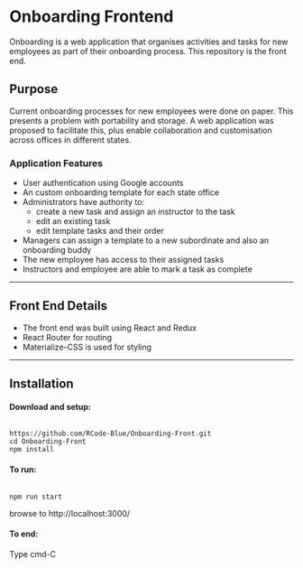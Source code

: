 <h1>Onboarding Frontend</h1>
Onboarding is a web application that organises activities and tasks for new employees as part of their onboarding process. This repository is the front end.

<h2>Purpose</h2>
Current onboarding processes for new employees were done on paper. This presents a problem with portability and storage. A web application was proposed to facilitate this, plus enable collaboration and customisation across offices in different states.

<h3>Application Features</h3>
<ul>
<li>User authentication using Google accounts</li>
<li>An custom onboarding template for each state office</li>
<li>Administrators have authority to:
  <ul>
  <li>create a new task and assign an instructor to the task</li>
  <li>edit an existing task</li>
  <li>edit template tasks and their order</li>
  </ul>
<li>Managers can assign a template to a new subordinate and also an onboarding buddy</li>
<li>The new employee has access to their assigned tasks</li>
<li>Instructors and employee are able to mark a task as complete</li>
</ul>

***
<h2>Front End Details</h2>
<ul>
<li>The front end was built using React and Redux</li>
<li>React Router for routing</li>
<li>Materialize-CSS is used for styling</li>
</ul>

***

<h2>Installation</h2>
<h4>Download and setup:</h4>
<code>
https://github.com/RCode-Blue/Onboarding-Front.git
cd Onboarding-Front
npm install
</code>

<h4>To run:</h4>
<code>
npm run start
</code>
<p>browse to http://localhost:3000/</p>

<h4>To end:</h4>
Type cmd-C

